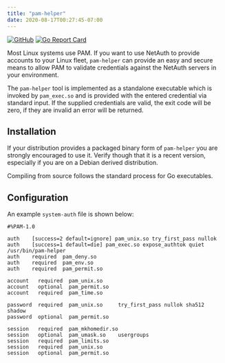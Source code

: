 ```yaml
---
title: "pam-helper"
date: 2020-08-17T00:27:45-07:00
---
```


[![GitHub](https://img.shields.io/github/license/mashape/apistatus.svg)](https://github.com/netauth/pam-helper/blob/master/LICENSE)
[![Go Report Card](https://goreportcard.com/badge/github.com/netauth/pam-helper)](https://goreportcard.com/report/github.com/netauth/pam-helper)

Most Linux systems use PAM.  If you want to use NetAuth to provide
accounts to your Linux fleet, `pam-helper` can provide an easy and
secure means to allow PAM to validate credentials against the NetAuth
servers in your environment.

The `pam-helper` tool is implemented as a standalone executable which
is invoked by `pam_exec.so` and is provided with the entered
credential via standard input.  If the supplied credentials are valid,
the exit code will be zero, if they are invalid an error will be
returned.

## Installation

If your distribution provides a packaged binary form of `pam-helper`
you are strongly encouraged to use it.  Verify though that it is a
recent version, especially if you are on a Debian derived
distribution.

Compiling from source follows the standard process for Go executables.

## Configuration

An example `system-auth` file is shown below:

```
#%PAM-1.0

auth    [success=2 default=ignore] pam_unix.so try_first_pass nullok
auth    [success=1 default=die] pam_exec.so expose_authtok quiet /usr/bin/pam-helper
auth    required  pam_deny.so
auth    required  pam_env.so
auth    required  pam_permit.so

account   required  pam_unix.so
account   optional  pam_permit.so
account   required  pam_time.so

password  required  pam_unix.so     try_first_pass nullok sha512 shadow
password  optional  pam_permit.so

session   required  pam_mkhomedir.so
session   optional  pam_umask.so    usergroups
session   required  pam_limits.so
session   required  pam_unix.so
session   optional  pam_permit.so
```
